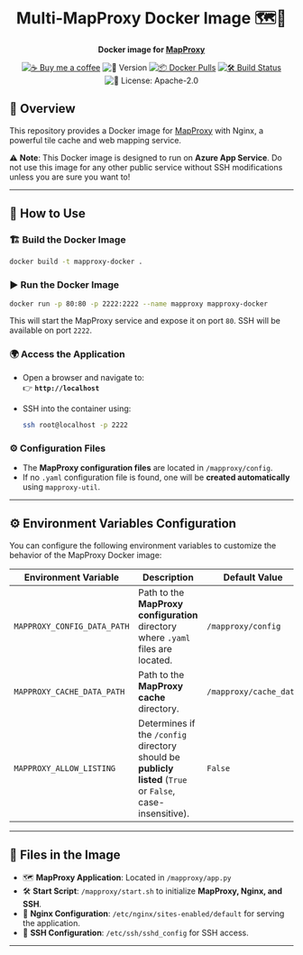 <div align="center">

# Multi-MapProxy Docker Image 🗺️🐳

**Docker image for [MapProxy](https://mapproxy.org/)**

[![☕ Buy me a coffee](https://img.shields.io/badge/Buy%20me%20a%20coffee-Support-yellow?logo=buymeacoffee)](https://buymeacoffee.com/mxdcodes)  ![🚀 Version](https://img.shields.io/github/v/release/dietrichmax/mapproxy-docker)  [![📦 Docker Pulls](https://img.shields.io/docker/pulls/mxdcodes/mapproxy-docker?label=Docker%20Pull)](https://hub.docker.com/r/mxdcodes/mapproxy-docker)  [![🛠 Build Status](https://github.com/dietrichmax/mapproxy-docker/actions/workflows/docker_build.yml/badge.svg)](https://github.com/dietrichmax/mapproxy-docker/actions/workflows/docker_build.yml)  ![📝 License: Apache-2.0](https://img.shields.io/github/license/dietrichmax/mapproxy-docker)

</div>

## 📌 Overview

This repository provides a Docker image for [MapProxy](https://mapproxy.org/) with Nginx, a powerful tile cache and web mapping service.  

⚠ **Note**: This Docker image is designed to run on **Azure App Service**. Do not use this image for any other public service without SSH modifications unless you are sure you want to!  

---

## 🚀 How to Use

### 🏗️ Build the Docker Image  
```bash
docker build -t mapproxy-docker .
```

### ▶️ Run the Docker Image  
```bash
docker run -p 80:80 -p 2222:2222 --name mapproxy mapproxy-docker
```
This will start the MapProxy service and expose it on port `80`. SSH will be available on port `2222`.

### 🌍 Access the Application  
- Open a browser and navigate to:  
  👉 **`http://localhost`**  

- SSH into the container using:  
  ```bash
  ssh root@localhost -p 2222
  ```

### ⚙️ Configuration Files  
- The **MapProxy configuration files** are located in `/mapproxy/config`.  
- If no `.yaml` configuration file is found, one will be **created automatically** using `mapproxy-util`.  

---

## ⚙️ Environment Variables Configuration

You can configure the following environment variables to customize the behavior of the MapProxy Docker image:

| Environment Variable       | Description                                                                                                  | Default Value            |
|------------------------------|------------------------------------------------------------------------------------------------------------|--------------------------|
| `MAPPROXY_CONFIG_DATA_PATH`  | Path to the **MapProxy configuration** directory where `.yaml` files are located.                          | `/mapproxy/config`       |
| `MAPPROXY_CACHE_DATA_PATH`   | Path to the **MapProxy cache** directory.                                                                  | `/mapproxy/cache_data`   |
| `MAPPROXY_ALLOW_LISTING`     | Determines if the `/config` directory should be **publicly listed** (`True` or `False`, case-insensitive). | `False`                  |

---

## 📂 Files in the Image

- 🗺️ **MapProxy Application**: Located in `/mapproxy/app.py`  
- 🛠 **Start Script**: `/mapproxy/start.sh` to initialize **MapProxy, Nginx, and SSH**.  
- 📜 **Nginx Configuration**: `/etc/nginx/sites-enabled/default` for serving the application.  
- 🔑 **SSH Configuration**: `/etc/ssh/sshd_config` for SSH access.  

---